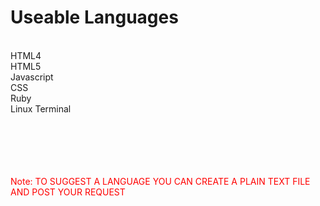 <!doctype html>
<h1>Useable Languages</h1>
</br >
HTML4
</br >
HTML5
</br >
Javascript
</br >
CSS
</br >
Ruby
</br >
Linux Terminal
</br >
</br >
</br >
</br >
</br >
</br >
<P>
  <font color="#FF0000"> Note: TO SUGGEST A LANGUAGE YOU CAN CREATE A PLAIN TEXT FILE AND POST YOUR REQUEST </font>
</> 
